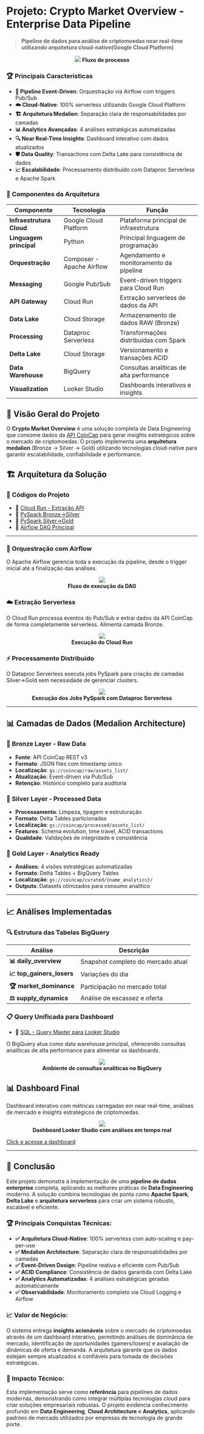 # Projeto: Crypto Market Overview - Enterprise Data Pipeline
> **Pipeline de dados para análise de criptomoedas near real-time utilizando arquitetura cloud-native(Google Cloud Platform)**
<p align="center">
  <img  src="imagens/pipeline.png">
  <b>Fluxo de processo</b>
</p>


### 🏆 Principais Características

- **🔄 Pipeline Event-Driven**: Orquestração via Airflow com triggers Pub/Sub
- **☁️ Cloud-Native**: 100% serverless utilizando Google Cloud Platform
- **🏗️ Arquitetura Medalion**: Separação clara de responsabilidades por camadas
- **📊 Analytics Avançadas**: 4 análises estratégicas automatizadas
- **🔍 Near Real-Time Insights**: Dashboard interativo com dados atualizados
- **🛡️ Data Quality**: Transactions com Delta Lake para consistência de dados
- **📈 Escalabilidade**: Processamento distribuído com Dataproc Serverless e Apache Spark

### 🔧 Componentes da Arquitetura

| Componente | Tecnologia | Função |
|------------|------------|--------|
| **Infraestrutura Cloud** | Google Cloud Platform| Plataforma principal de infraestrutura |
| **Linguagem principal** | Python| Principal linguagem de programação | 
| **Orquestração** | Composer - Apache Airflow | Agendamento e monitoramento da pipeline |
| **Messaging** | Google Pub/Sub | Event-driven triggers para Cloud Run |
| **API Gateway** | Cloud Run | Extração serverless de dados da API |
| **Data Lake** | Cloud Storage | Armazenamento de dados RAW (Bronze) |
| **Processing** | Dataproc Serverless | Transformações distribuídas com Spark |
| **Delta Lake** | Cloud Storage | Versionamento e transações ACID |
| **Data Warehouse** | BigQuery | Consultas analíticas de alta performance |
| **Visualization** | Looker Studio | Dashboards interativos e insights |


## 🎯 Visão Geral do Projeto

O **Crypto Market Overview** é uma solução completa de Data Engineering que consome dados da [API CoinCap](https://docs.coincap.io/) para gerar insights estratégicos sobre o mercado de criptomoedas. O projeto implementa uma **arquitetura medalion** (Bronze → Silver → Gold) utilizando tecnologias cloud-native para garantir escalabilidade, confiabilidade e performance.


## 🏗️ Arquitetura da Solução

### 📂 Códigos do Projeto
- 🔗 [Cloud Run - Extração API](1-cloud_function_get_data.py)
- 🔗 [PySpark Bronze→Silver](2-spark_processed_assats_list.py) 
- 🔗 [PySpark Silver→Gold](3-spark_curated_analytics_full.py)
- 🔗 [Airflow DAG Principal](4-dag_assats-list-full.py)

---

### 🔄 Orquestração com Airflow
O Apache Airflow gerencia toda a execução da pipeline, desde o trigger inicial até a finalização das análises.

<p align="center">
  <img src="imagens/airflow_dag.png">
  <br><b>Fluxo de execução da DAG</b>
</p>

### ☁️ Extração Serverless
O Cloud Run processa eventos do Pub/Sub e extrai dados da API CoinCap de forma completamente serverless.
Alimenta camada Bronze.

<p align="center">
  <img src="imagens/cloud_function.png">
  <br><b>Execução do Cloud Run</b>
</p>

### ⚡ Processamento Distribuído
O Dataproc Serverless executa jobs PySpark para criação de camadas Silver→Gold sem necessidade de gerenciar clusters.

<p align="center">
  <img src="imagens/jobs_dataproc_serveless.png">
  <br><b>Execução dos Jobs PySpark com Dataproc Serverless</b>
</p>

---

## 📊 Camadas de Dados (Medalion Architecture)

### 🥉 Bronze Layer - Raw Data
- **Fonte**: API CoinCap REST v3
- **Formato**: JSON files com timestamp único
- **Localização**: `gs://coincap/raw/assets_list/`
- **Atualização**: Event-driven via Pub/Sub
- **Retenção**: Histórico completo para auditoria

### 🥈 Silver Layer - Processed Data  
- **Processamento**: Limpeza, tipagem e estruturação
- **Formato**: Delta Tables particionadas
- **Localização**: `gs://coincap/processed/assets_list/`
- **Features**: Schema evolution, time travel, ACID transactions
- **Qualidade**: Validações de integridade e consistência

### 🥇 Gold Layer - Analytics Ready
- **Análises**: 4 visões estratégicas automatizadas
- **Formato**: Delta Tables + BigQuery Tables
- **Localização**: `gs://coincap/curated/{name_analytics}/` 
- **Outputs**: Datasets otimizados para consumo analítico

---

## 📈 Análises Implementadas

### 🔍 Estrutura das Tabelas BigQuery
| Análise | Descrição |
|---------|-----------|
| **📊 daily_overview** | Snapshot completo do mercado atual |
| **📈 top_gainers_losers** | Variações do dia |
| **🏆 market_dominance** | Participação no mercado total |
| **⚖️ supply_dynamics** | Análise de escassez e oferta |

### 📋 Query Unificada para Dashboard
- 🔗 [SQL - Query Master para Looker Studio](5-sql_exportacao_de_dados_dashboard.sql)

O BigQuery atua como data warehouse principal, oferecendo consultas analíticas de alta performance para alimentar os dashboards.

<p align="center">
  <img src="imagens/bigquery.png">
  <br><b>Ambiente de consultas analíticas no BigQuery</b>
</p>



## 📊 Dashboard Final
Dashboard interativo com métricas carregadas em near real-time, análises de mercado e insights estratégicos de criptomoedas.

<p align="center">
  <img src="imagens/dash_board.jpg">
  <br><b>Dashboard Looker Studio com análises em tempo real</b>
</p>

[Click e acesse a dashboard](https://lookerstudio.google.com/reporting/067747b1-5ffb-4076-ba08-aca53809d5f4) 

---

## 🎯 Conclusão

Este projeto demonstra a implementação de uma **pipeline de dados enterprise** completa, aplicando as melhores práticas de **Data Engineering** moderno. A solução combina tecnologias de ponta como **Apache Spark**, **Delta Lake** e **arquitetura serverless** para criar um sistema robusto, escalável e eficiente.

### 🏆 Principais Conquistas Técnicas:

- **✅ Arquitetura Cloud-Native**: 100% serverless com auto-scaling e pay-per-use
- **✅ Medalion Architecture**: Separação clara de responsabilidades por camadas
- **✅ Event-Driven Design**: Pipeline reativa e eficiente com Pub/Sub
- **✅ ACID Compliance**: Consistência de dados garantida com Delta Lake
- **✅ Analytics Automatizadas**: 4 análises estratégicas geradas automaticamente
- **✅ Observabilidade**: Monitoramento completo via Cloud Logging e Airflow

### 📈 Valor de Negócio:

O sistema entrega **insights acionáveis** sobre o mercado de criptomoedas através de um dashboard interativo, permitindo análises de dominância de mercado, identificação de oportunidades (gainers/losers) e avaliação de dinâmicas de oferta e demanda. A arquitetura garante que os dados estejam sempre atualizados e confiáveis para tomada de decisões estratégicas.

### 🚀 Impacto Técnico:

Esta implementação serve como **referência** para pipelines de dados modernas, demonstrando como integrar múltiplas tecnologias cloud para criar soluções empresariais robustas. O projeto evidencia conhecimento profundo em **Data Engineering**, **Cloud Architecture** e **Analytics**, aplicando padrões de mercado utilizados por empresas de tecnologia de grande porte.
